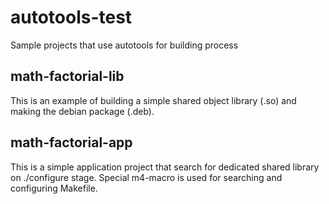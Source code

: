 # autotools-test
Sample projects that use autotools for building process

## math-factorial-lib
This is an example of building a simple shared object library (.so) and making the debian package (.deb).

## math-factorial-app
This is a simple application project that search for dedicated shared library on ./configure stage.
Special m4-macro is used for searching and configuring Makefile.
